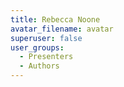 ```yaml
---
title: Rebecca Noone
avatar_filename: avatar
superuser: false
user_groups:
  - Presenters
  - Authors
---
```

